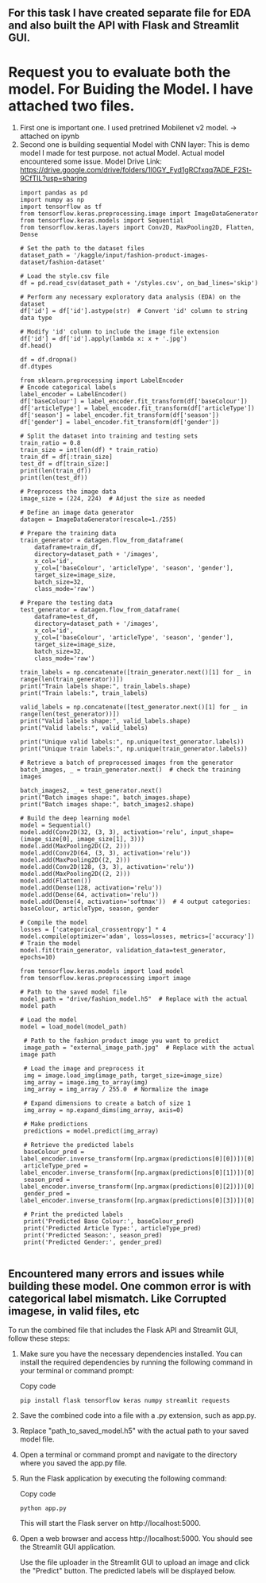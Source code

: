 ## For this task I have created separate file for EDA and also built the API with Flask and Streamlit GUI.

# Request you to evaluate both the model. For Buiding the Model. I have attached two files. 
   1) First one is important one. I used pretrined Mobilenet v2 model. -> attached on ipynb 
   2) Second one is building sequential Model with CNN layer:
       This is demo model I made for test purpose. not actual Model. 
       Actual model encountered some issue. 
        Model Drive Link: https://drive.google.com/drive/folders/1l0GY_Fyd1gRCfxqq7ADE_F2St-9CfTIL?usp=sharing
        ```
        import pandas as pd
        import numpy as np
        import tensorflow as tf
        from tensorflow.keras.preprocessing.image import ImageDataGenerator
        from tensorflow.keras.models import Sequential
        from tensorflow.keras.layers import Conv2D, MaxPooling2D, Flatten, Dense
        
        # Set the path to the dataset files
        dataset_path = '/kaggle/input/fashion-product-images-dataset/fashion-dataset'

        # Load the style.csv file
        df = pd.read_csv(dataset_path + '/styles.csv', on_bad_lines='skip')
       
        # Perform any necessary exploratory data analysis (EDA) on the dataset
        df['id'] = df['id'].astype(str)  # Convert 'id' column to string data type

        # Modify 'id' column to include the image file extension
        df['id'] = df['id'].apply(lambda x: x + '.jpg')
        df.head()
        
        df = df.dropna()
        df.dtypes
        
        from sklearn.preprocessing import LabelEncoder
        # Encode categorical labels
        label_encoder = LabelEncoder()
        df['baseColour'] = label_encoder.fit_transform(df['baseColour'])
        df['articleType'] = label_encoder.fit_transform(df['articleType'])
        df['season'] = label_encoder.fit_transform(df['season'])
        df['gender'] = label_encoder.fit_transform(df['gender'])

        # Split the dataset into training and testing sets
        train_ratio = 0.8
        train_size = int(len(df) * train_ratio)
        train_df = df[:train_size]
        test_df = df[train_size:]
        print(len(train_df))
        print(len(test_df))
        
        # Preprocess the image data
        image_size = (224, 224)  # Adjust the size as needed

        # Define an image data generator
        datagen = ImageDataGenerator(rescale=1./255)

        # Prepare the training data
        train_generator = datagen.flow_from_dataframe(
            dataframe=train_df,
            directory=dataset_path + '/images',
            x_col='id',
            y_col=['baseColour', 'articleType', 'season', 'gender'],
            target_size=image_size,
            batch_size=32,
            class_mode='raw')

        # Prepare the testing data
        test_generator = datagen.flow_from_dataframe(
            dataframe=test_df,
            directory=dataset_path + '/images',
            x_col='id',
            y_col=['baseColour', 'articleType', 'season', 'gender'],
            target_size=image_size,
            batch_size=32,
            class_mode='raw')
            
        train_labels = np.concatenate([train_generator.next()[1] for _ in range(len(train_generator))])
        print("Train labels shape:", train_labels.shape)
        print("Train labels:", train_labels)

        valid_labels = np.concatenate([test_generator.next()[1] for _ in range(len(test_generator))])
        print("Valid labels shape:", valid_labels.shape)
        print("Valid labels:", valid_labels)

        print("Unique valid labels:", np.unique(test_generator.labels))
        print("Unique train labels:", np.unique(train_generator.labels))
        
        # Retrieve a batch of preprocessed images from the generator
        batch_images, _ = train_generator.next()  # check the training images

        batch_images2, _ = test_generator.next() 
        print("Batch images shape:", batch_images.shape)
        print("Batch images shape:", batch_images2.shape)
        
        # Build the deep learning model
        model = Sequential()
        model.add(Conv2D(32, (3, 3), activation='relu', input_shape=(image_size[0], image_size[1], 3)))
        model.add(MaxPooling2D((2, 2)))
        model.add(Conv2D(64, (3, 3), activation='relu'))
        model.add(MaxPooling2D((2, 2)))
        model.add(Conv2D(128, (3, 3), activation='relu'))
        model.add(MaxPooling2D((2, 2)))
        model.add(Flatten())
        model.add(Dense(128, activation='relu'))
        model.add(Dense(64, activation='relu'))
        model.add(Dense(4, activation='softmax'))  # 4 output categories: baseColour, articleType, season, gender
        
        # Compile the model
        losses = ['categorical_crossentropy'] * 4
        model.compile(optimizer='adam', loss=losses, metrics=['accuracy'])
        # Train the model
        model.fit(train_generator, validation_data=test_generator, epochs=10)
         
        from tensorflow.keras.models import load_model
        from tensorflow.keras.preprocessing import image

        # Path to the saved model file
        model_path = "drive/fashion_model.h5"  # Replace with the actual model path

        # Load the model
        model = load_model(model_path)

         # Path to the fashion product image you want to predict
         image_path = "external_image_path.jpg"  # Replace with the actual image path

         # Load the image and preprocess it
         img = image.load_img(image_path, target_size=image_size)
         img_array = image.img_to_array(img)
         img_array = img_array / 255.0  # Normalize the image

         # Expand dimensions to create a batch of size 1
         img_array = np.expand_dims(img_array, axis=0)

         # Make predictions
         predictions = model.predict(img_array)

         # Retrieve the predicted labels
         baseColour_pred = label_encoder.inverse_transform([np.argmax(predictions[0][0])])[0]
         articleType_pred = label_encoder.inverse_transform([np.argmax(predictions[0][1])])[0]
         season_pred = label_encoder.inverse_transform([np.argmax(predictions[0][2])])[0]
         gender_pred = label_encoder.inverse_transform([np.argmax(predictions[0][3])])[0]

         # Print the predicted labels
         print('Predicted Base Colour:', baseColour_pred)
         print('Predicted Article Type:', articleType_pred)
         print('Predicted Season:', season_pred)
         print('Predicted Gender:', gender_pred)


        ```
## Encountered many errors and issues while building these model. One common error is with categorical label mismatch. Like Corrupted imagese, in valid files, etc
To run the combined file that includes the Flask API and Streamlit GUI, follow these steps:

1) Make sure you have the necessary dependencies installed. You can install the required dependencies by running the following command in your terminal or command prompt:

    Copy code
    ```
    pip install flask tensorflow keras numpy streamlit requests
    ```
2) Save the combined code into a file with a .py extension, such as app.py.

3) Replace "path_to_saved_model.h5" with the actual path to your saved model file.

4) Open a terminal or command prompt and navigate to the directory where you saved the app.py file.

5) Run the Flask application by executing the following command:

    Copy code
    ```
    python app.py
    ```
    This will start the Flask server on http://localhost:5000.

6) Open a web browser and access http://localhost:5000. You should see the Streamlit GUI application.

   Use the file uploader in the Streamlit GUI to upload an image and click the "Predict" button. The predicted labels will be displayed below.
